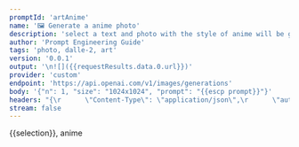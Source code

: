 ```yaml
---
promptId: 'artAnime'
name: '🖼️ Generate a anime photo'
description: 'select a text and photo with the style of anime will be generated using Dalle-2'
author: 'Prompt Engineering Guide'
tags: 'photo, dalle-2, art'
version: '0.0.1'
output: '\n![]({{requestResults.data.0.url}})'
provider: 'custom'
endpoint: 'https://api.openai.com/v1/images/generations'
body: '{"n": 1, "size": "1024x1024", "prompt": "{{escp prompt}}"}'
headers: "{\r      \"Content-Type\": \"application/json\",\r      \"authorization\": \"Bearer {{keys.openAIChat}}\"\r}"
stream: false
---
```

{{selection}}, anime